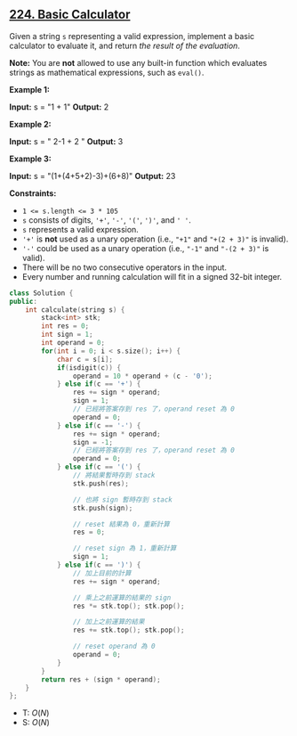 ## [224\. Basic Calculator](https://leetcode.com/problems/basic-calculator/)

Given a string `s` representing a valid expression, implement a basic calculator to evaluate it, and return _the result of the evaluation_.

**Note:** You are **not** allowed to use any built-in function which evaluates strings as mathematical expressions, such as `eval()`.

**Example 1:**

**Input:** s = "1 + 1"
**Output:** 2

**Example 2:**

**Input:** s = " 2-1 + 2 "
**Output:** 3

**Example 3:**

**Input:** s = "(1+(4+5+2)-3)+(6+8)"
**Output:** 23

**Constraints:**

- `1 <= s.length <= 3 * 105`
- `s` consists of digits, `'+'`, `'-'`, `'('`, `')'`, and `' '`.
- `s` represents a valid expression.
- `'+'` is **not** used as a unary operation (i.e., `"+1"` and `"+(2 + 3)"` is invalid).
- `'-'` could be used as a unary operation (i.e., `"-1"` and `"-(2 + 3)"` is valid).
- There will be no two consecutive operators in the input.
- Every number and running calculation will fit in a signed 32-bit integer.

```cpp
class Solution {
public:
    int calculate(string s) {
        stack<int> stk;
        int res = 0;
        int sign = 1;
        int operand = 0;
        for(int i = 0; i < s.size(); i++) {
            char c = s[i];
            if(isdigit(c)) {
                operand = 10 * operand + (c - '0');
            } else if(c == '+') {
                res += sign * operand;
                sign = 1;
                // 已經將答案存到 res 了，operand reset 為 0
                operand = 0;
            } else if(c == '-') {
                res += sign * operand;
                sign = -1;
                // 已經將答案存到 res 了，operand reset 為 0
                operand = 0;
            } else if(c == '(') {
                // 將結果暫時存到 stack
                stk.push(res);

                // 也將 sign 暫時存到 stack
                stk.push(sign);

                // reset 結果為 0，重新計算
                res = 0;

                // reset sign 為 1，重新計算
                sign = 1;
            } else if(c == ')') {
                // 加上目前的計算
                res += sign * operand;

                // 乘上之前運算的結果的 sign
                res *= stk.top(); stk.pop();

                // 加上之前運算的結果
                res += stk.top(); stk.pop();

                // reset operand 為 0
                operand = 0;
            }
        }
        return res + (sign * operand);
    }
};
```


- T: $O(N)$
- S: $O(N)$

